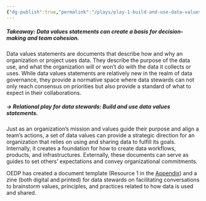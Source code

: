 ```yaml
---
{"dg-publish":true,"permalink":"/plays/play-1-build-and-use-data-values-statements/"}
---
```


##### **Takeaway: Data values statements can create a basis for decision-making and team cohesion.** 
Data values statements are documents that describe how and why an organization or project uses data. They describe the purpose of the data use, and what the organization will or won’t do with the data it collects or uses. While data values statements are relatively new in the realm of data governance, they provide a normative space where data stewards can not only reach consensus on priorities but also provide a standard of what to expect in their collaborations.

##### **→ Relational play for data stewards: Build and use data values statements.**
Just as an organization’s mission and values guide their purpose and align a team’s actions, a set of data values can provide a strategic direction for an organization that relies on using and sharing data to fulfill its goals. Internally, it creates a foundation for how to create data workflows, products, and infrastructures. Externally, these documents can serve as guides to set others’ expectations and convey organizational commitments. 

OEDP has created a document template (Resource 1 in the [Appendix](https://docs.google.com/document/d/1CbNUyczCF5N8j4scna2uY9Y8jSRJWhbhG4H1TULtc8I/edit?tab=t.ltsayx3cgu98)) and a zine (both digital and printed) for data stewards on facilitating conversations to brainstorm values, principles, and practices related to how data is used and shared.
